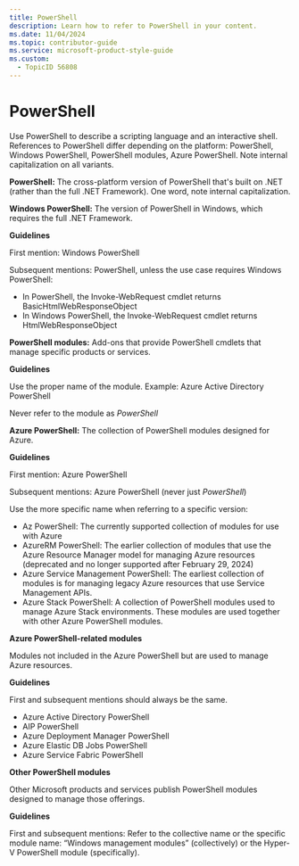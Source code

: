 ```yaml
---
title: PowerShell
description: Learn how to refer to PowerShell in your content.
ms.date: 11/04/2024
ms.topic: contributor-guide
ms.service: microsoft-product-style-guide
ms.custom:
  - TopicID 56808
---
```



# PowerShell

Use PowerShell to describe a scripting language and an interactive shell. References to PowerShell differ depending on the platform: PowerShell, Windows PowerShell, PowerShell modules, Azure PowerShell. Note internal capitalization on all variants.

**PowerShell:** The cross-platform version of PowerShell that's built on .NET (rather than the full .NET Framework). One word, note internal capitalization.

**Windows PowerShell:** The version of PowerShell in Windows, which requires the full .NET Framework.

**Guidelines**

First mention: Windows PowerShell

Subsequent mentions: PowerShell, unless the use case requires Windows PowerShell:

- In PowerShell, the Invoke-WebRequest cmdlet returns BasicHtmlWebResponseObject
- In Windows PowerShell, the Invoke-WebRequest cmdlet returns HtmlWebResponseObject

**PowerShell modules:** Add-ons that provide PowerShell cmdlets that manage specific products or services.

**Guidelines**

Use the proper name of the module. Example: Azure Active Directory PowerShell

Never refer to the module as *PowerShell*

**Azure PowerShell:** The collection of PowerShell modules designed for Azure.

**Guidelines**

First mention: Azure PowerShell

Subsequent mentions: Azure PowerShell (never just *PowerShell*)

Use the more specific name when referring to a specific version:

- Az PowerShell: The currently supported collection of modules for use with Azure
- AzureRM PowerShell: The earlier collection of modules that use the Azure Resource Manager model for managing Azure resources (deprecated and no longer supported after February 29, 2024)
- Azure Service Management PowerShell: The earliest collection of modules is for managing legacy Azure resources that use Service Management APIs.
- Azure Stack PowerShell: A collection of PowerShell modules used to manage Azure Stack environments. These modules are used together with other Azure PowerShell modules.

**Azure PowerShell-related modules**

Modules not included in the Azure PowerShell but are used to manage Azure resources.

**Guidelines**

First and subsequent mentions should always be the same.

- Azure Active Directory PowerShell
- AIP PowerShell
- Azure Deployment Manager PowerShell
- Azure Elastic DB Jobs PowerShell
- Azure Service Fabric PowerShell

**Other PowerShell modules**

Other Microsoft products and services publish PowerShell modules designed to manage those offerings.

**Guidelines**

First and subsequent mentions: Refer to the collective name or the specific module name: “Windows management modules” (collectively) or the Hyper-V PowerShell module (specifically).

